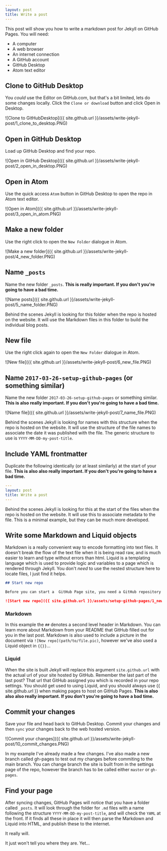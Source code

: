 ```yaml
---
layout: post
title: Write a post
---
```


This post will show you how to write a markdown post for Jekyll on GitHub Pages. You will need:

* A computer
* A web browser
* An internet connection
* A GitHub account
* GitHub Desktop
* Atom text editor

## Clone to GitHub Desktop

You _could_ use the Editor on GitHub.com, but that's a bit limited, lets do some changes locally. Click the `Clone or download` button and click Open in Desktop.

![Clone to GitHubDesktop]({{ site.github.url }}/assets/write-jekyll-post/1_clone_to_desktop.PNG)

## Open in GitHub Desktop

Load up GitHub Desktop and find your repo.

![Open in GitHub Desktop]({{ site.github.url }}/assets/write-jekyll-post/2_open_in_desktop.PNG)

## Open in Atom

Use the quick access `Atom` button in GitHub Desktop to open the repo in Atom text editor.

![Open in Atom]({{ site.github.url }}/assets/write-jekyll-post/3_open_in_atom.PNG)

## Make a new folder

Use the right click to open the `New Folder` dialogue in Atom.

![Make a new folder]({{ site.github.url }}/assets/write-jekyll-post/4_new_folder.PNG)

## Name `_posts`

Name the new folder `_posts`. __This is really important. If you don't you're going to have a bad time.__

![Name posts]({{ site.github.url }}/assets/write-jekyll-post/5_name_folder.PNG)

Behind the scenes Jekyll is looking for this folder when the repo is hosted on the website. It will use the Markdown files in this folder to build the individual blog posts.

## New file

Use the right click again to open the `New Folder` dialogue in Atom.

![New file]({{ site.github.url }}/assets/write-jekyll-post/6_new_file.PNG)

## Name `2017-03-26-setup-github-pages` (or something similar)

Name the new folder `2017-03-26-setup-github-pages` or something similar. __This is also really important. If you don't you're going to have a bad time.__

![Name file]({{ site.github.url }}/assets/write-jekyll-post/7_name_file.PNG)

Behind the scenes Jekyll is looking for names with this structure when the repo is hosted on the website. It will use the structure of the file names to associate the date it was published with the file. The generic structure to use is `YYYY-MM-DD-my-post-title`.

## Include YAML frontmatter

Duplicate the following identically (or at least similarly) at the start of your file. __This is also also really important. If you don't you're going to have a bad time.__

```yaml
---
layout: post
title: Write a post
---
```

Behind the scenes Jekyll is looking for this at the start of the files when the repo is hosted on the website. It will use this to associate metadata to the file. This is a minimal example, but they can be much more developed.

## Write some Markdown and Liquid objects

Markdown is a really convenient way to encode formatting into text files. It doesn't break the flow of the text file when it is being read raw, and is much easier to learn and type without errors than html. Liquid is a templating language which is used to provide logic and variables to a page which is rendered through Jekyll. You don't _need_ to use the nested structure here to locate files, I just find it helps.

```markdown
## Start new repo

Before you can start a  GitHub Page site, you need a GitHub repository! A quick way to start one is by going to github, signing in, and clicking the `+` button.

![Start new repo]({{ site.github.url }}/assets/setup-github-pages/1_new_repo.PNG)
```

### Markdown
In this example the `##` denotes a second level header in Markdown. You can learn more about Markdown from your README that GitHub filled out for you in the last post. Markdown is also used to include a picture in the document via `![New repo](path/to/file.pic)`, however we've also used a Liquid object in `{{}}`...

### Liquid
When the site is built Jekyll will replace this argument `site.github.url` with the actual url of your site hosted by GitHub. Remember the last part of the last post? That url that GitHub assigned you which is recorded in your repo settings. You should get used to using Liquid, and you should always use {{ site.github.url }} when making pages to host on GitHub Pages. __This is also also also really important. If you don't you're going to have a bad time.__

## Commit your changes

Save your file and head back to GitHub Desktop. Commit your changes and then `sync` your changes back to the web hosted version.

![Commit your changes]({{ site.github.url }}/assets/write-jekyll-post/10_commit_changes.PNG)

In my example I've already made a few changes. I've also made a new branch called gh-pages to test out my changes before commiting to the main branch. You can change branch the site is built from in the settings page of the repo, however the branch has to be called either `master` or `gh-pages`.

## Find your page

After syncing changes, GitHub Pages will notice that you have a folder called `_posts`. It will look through the folder for `.md` files with a name following the structure `YYYY-MM-DD-my-post-title`, and will check the `YAML` at the front. If it finds all these in place it will then parse the Markdown and Liquid into HTML, and publish these to the internet.

It really will.

It just won't tell you where they are. Yet...
